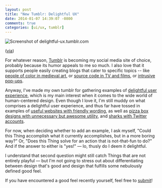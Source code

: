 ```yaml
---
layout: post
title: "New Tumblr: Delightful UX"
date: 2014-01-07 14:39:07 -0800
comments: true
categories: [ui/ux, tumblr]
---
```


<img class="book-cover" src="{{ root_url}}/images/delightful-ux.png" alt="Screenshot of delightful-ux.tumblr.com"/>
<p class="caption">(<A href="http://delightful-ux.tumblr.com">via</a>)</p>

For whatever reason, <a href="http://tumblr.com">Tumblr</a> is becoming my social media site of choice, probably because its humor appeals to me so much. I also love that it supports people easily creating blogs that cater to specific topics -- like <a href="http://medievalpoc.tumblr.com/">people of color in medieval art</a>, or <a href="http://moviecode.tumblr.com/">source code in TV and films</a>, or <a href="http://tabcloseddidntread.com/">intrusive pop-ups</a>.

Anyway, I've made my own tumblr for gathering examples of <a href="http//delightful-ux.tumblr.com">delightful user experience</a>, which is my main interest when it comes to the wide world of human-centered design. Even though I love it, I'm still muddy on what comprises a delightful user experience, and thus far have tossed in examples of <a href="http://adobe.breach.il.ly/#/about">useful websites with friendly wording</a>, as well as <a href="http://delightful-ux.tumblr.com/post/71660750263/hells-pizza-coffin-box-new-zealand-based-hell">pizza box designs with unnecessary but awesome utility</A>, and <a href="http://delightful-ux.tumblr.com/post/71681828062/australian-sharks-send-tweets-to-warn-swimmers">sharks with Twitter accounts</a>.

For now, when deciding whether to add an example, I ask myself, "Could this Thing accomplish what it currently accomplishes, but in a more boring way?" Or, "Does this Thing solve for an action that is not-that-fun to do?" And if the answer to either is "yes!" — lo, thusly do I deem it delightful.

I understand that second question might still catch Things that are not entirely playful — but I'm not going to stress out about differentiating between design that's good and design that fulfills some nebulously defined good feel.

If you have encountered a good feel recently yourself, feel free to <a href="http://delightful-ux.tumblr.com/submit">submit</a>!
